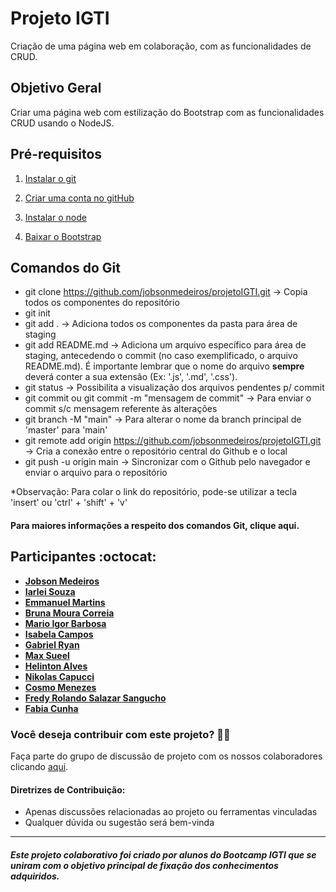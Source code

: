# Projeto IGTI
Criação de uma página web em colaboração, com as funcionalidades de CRUD.

## Objetivo Geral

Criar uma página web com estilização do Bootstrap com as funcionalidades CRUD usando o NodeJS.

## Pré-requisitos

1. <a href="https://git-scm.com/downloads" target="_blank">Instalar o git</a>

2. <a href="https://github.com/" target="_blank">Criar uma conta no gitHub</a>

3. <a href="https://nodejs.org/pt-br/download/">Instalar o node</a>

4. <a href="https://nodejs.org/pt-br/download/">Baixar o Bootstrap</a>

## Comandos do Git
- git clone https://github.com/jobsonmedeiros/projetoIGTI.git -> Copia todos os componentes do repositório
- git init
- git add . -> Adiciona todos os componentes da pasta para área de staging
- git add README.md -> Adiciona um arquivo específico para área de staging, antecedendo o commit (no caso exemplificado, o arquivo README.md). É importante lembrar que o nome do arquivo **sempre** deverá conter a sua extensão (Ex: '.js', '.md', '.css').
- git status -> Possibilita a visualização dos arquivos pendentes p/ commit
- git commit ou git commit -m "mensagem de commit" -> Para enviar o commit s/c mensagem referente às alterações
- git branch -M "main" -> Para alterar o nome da branch principal de 'master' para 'main'
- git remote add origin https://github.com/jobsonmedeiros/projetoIGTI.git -> Cria a conexão entre o repositório central do Github e o local
- git push -u origin main -> Sincronizar com o Github pelo navegador e enviar o arquivo para o repositório


*Observação: Para colar o link do repositório, pode-se utilizar a tecla 'insert' ou 'ctrl' + 'shift' + 'v'

#### Para maiores informações a respeito dos comandos Git, clique aqui.

## Participantes :octocat:

- <strong><a href="https://github.com/jobsonmedeiros">Jobson Medeiros</a>
- <a href="https://github.com/iarleisouza">Iarlei Souza</a>
- <a href="https://github.com/EmmanuelMartins21">Emmanuel Martins</a>
- <a href="https://github.com/brunacorreia">Bruna Moura Correia</a>
- <a href="https://github.com/migorking">Mario Igor Barbosa</a>
- <a href="https://github.com/IsabelaCampos02">Isabela Campos</a>
- <a href="https://github.com/Bigoode">Gabriel Ryan</a>
- <a href="https://github.com/MaxSueel">Max Sueel</a>
- <a href="https://github.com/HelintonAlves/">Helinton Alves</a>
- <a href="https://github.com/Niikapucci">Nikolas Capucci</a>
- <a href="https://github.com/cosmo-menezes">Cosmo Menezes</a>
- <a href="https://github.com/fredsalas87">Fredy Rolando Salazar Sangucho</a>
- <a href="https://github.com/fabiamcunha">Fabia Cunha</a></strong>

### Você deseja contribuir com este projeto? :fist_right::fist_left:
Faça parte do grupo de discussão de projeto com os nossos colaboradores clicando <a href="https://chat.whatsapp.com/EJT9qART5QD31vlb49R0PB">aqui</a>.
#### Diretrizes de Contribuição:
- Apenas discussões relacionadas ao projeto ou ferramentas vinculadas
- Qualquer dúvida ou sugestão será bem-vinda
_____
##### Este projeto colaborativo foi criado por alunos do Bootcamp IGTI que se uniram com o objetivo principal de fixação dos conhecimentos adquiridos.

